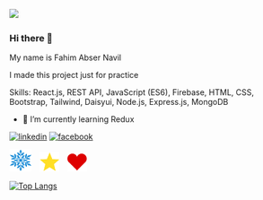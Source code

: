 ![](https://pbs.twimg.com/profile_banners/1490938142609739780/1656421381/600x200)
### Hi there 👋
My name is Fahim Abser Navil


I made this project just for practice

Skills:  React.js, REST API, JavaScript (ES6), Firebase, HTML, CSS, Bootstrap, Tailwind,
Daisyui, Node.js, Express.js, MongoDB

- 🌱 I’m currently learning Redux

 [<img src='https://cdn.jsdelivr.net/npm/simple-icons@3.0.1/icons/linkedin.svg' alt='linkedin' height='40'>](https://www.linkedin.com/in/fahim-abser-1299161a7/)  [<img src='https://cdn.jsdelivr.net/npm/simple-icons@3.0.1/icons/facebook.svg' alt='facebook' height='40'>](https://www.facebook.com/fahim.abser)  

<a href='https://archiveprogram.github.com/'><img src='https://raw.githubusercontent.com/acervenky/animated-github-badges/master/assets/acbadge.gif' width='40' height='40'></a> <a href='https://stars.github.com/'><img src='https://raw.githubusercontent.com/acervenky/animated-github-badges/master/assets/starbadge.gif' width='35' height='35'></a> <a href='https://docs.github.com/en/github/supporting-the-open-source-community-with-github-sponsors'><img src='https://raw.githubusercontent.com/acervenky/animated-github-badges/master/assets/sponsorbadge.gif' width='35' height='35'></a> 

[![Top Langs](https://github-readme-stats.vercel.app/api/top-langs/?username=fahim-abser)](https://github.com/anuraghazra/github-readme-stats)

